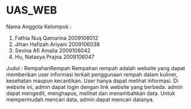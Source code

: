 # UAS_WEB
Nama Anggota Kelompok : 
1. Fathia Nuq Qamarina 2009106012
2. Jihan Hafizah Ariyani 2009106038
3. Sevina Afi Amalia 2009106042
4. Hu, Natasya Prajna 2009106047

Judul : RempahanRempah
  Rempahan rempah adalah website yang dapat memberikan user informasi terkait penggunaan rempah dalam kuliner, kesehatan maupun kecantikan. User hanya dapat melihat informasi.
  Di website ini, admin dapat login dengan link website yang berbeda. admin dapat mengedit, menghapus, melihat dan menambahkan data. Untuk mempermudah mencari data, admin dapat mencari datanya.
  
